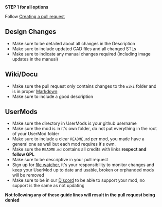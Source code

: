 **STEP 1 for all options**

Follow [Creating a pull request](https://docs.github.com/en/pull-requests/collaborating-with-pull-requests/proposing-changes-to-your-work-with-pull-requests/creating-a-pull-request)

## Design Changes

- Make sure to be detailed about all changes in the Description
- Make sure to include updated CAD files and all changed STLs
- Make sure to indicate any manual changes required (including image updates in the manual)

## Wiki/Docu
- Make sure the pull request only contains changes to the `wiki` folder and is in proper [Markdown](https://en.wikipedia.org/wiki/Markdown)
- Make sure to include a good description

## UserMods

- Make sure the directory in UserMods is your github username
- Make sure the mod is in it's own folder, do not put everything in the root of your UserMod folder
- Make sure to include a clear `README.md` per mod, you made have a general one as well but each mod requires it's own.
- Make sure the `README.md` contains all credits with links **respect and follow GPL**
- Make sure to be descriptive in your pull request
- Sign up for [file watcher](https://app.github-file-watcher.com/), it's your responsibility to monitor changes and keep your UserMod up to date and usable, broken or orphanded mods will be removed
- Make sure to be in our [Discord](https://discord.gg/K949fvuUQ9) to be able to support your mod, no support is the same as not updating


**Not following any of these guide lines will result in the pull request being denied**
